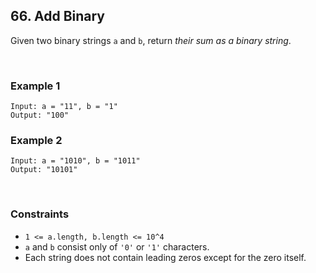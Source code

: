 ## 66. Add Binary

Given two binary strings `a` and `b`, return *their sum as a binary string*.

<br>

### Example 1

```
Input: a = "11", b = "1"
Output: "100"
```

### Example 2

```
Input: a = "1010", b = "1011"
Output: "10101"
```

<br>

### Constraints

* `1 <= a.length, b.length <= 10^4`
* `a` and `b` consist only of `'0'` or `'1'` characters.
* Each string does not contain leading zeros except for the zero itself.
